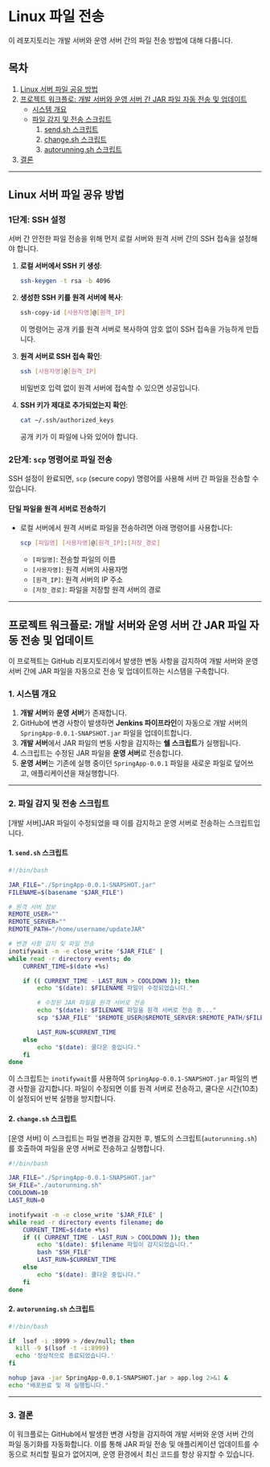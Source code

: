 

# Linux 파일 전송

이 레포지토리는 개발 서버와 운영 서버 간의 파일 전송 방법에 대해 다룹니다.

## 목차
1. [Linux 서버 파일 공유 방법](#linux-서버-파일-공유-방법)
2. [프로젝트 워크플로: 개발 서버와 운영 서버 간 JAR 파일 자동 전송 및 업데이트](#프로젝트-워크플로-개발-서버와-운영-서버-간-jar-파일-자동-전송-및-업데이트)
    - [시스템 개요](#1-시스템-개요)
    - [파일 감지 및 전송 스크립트](#2-파일-감지-및-전송-스크립트)
        1. [send.sh 스크립트](#1-sendsh-스크립트)
        2. [change.sh 스크립트](#2-changesh-스크립트)
        3. [autorunning.sh 스크립트](#3-autorunningsh-스크립트)
3. [결론](#3-결론)

---

## Linux 서버 파일 공유 방법

### 1단계: SSH 설정

서버 간 안전한 파일 전송을 위해 먼저 로컬 서버와 원격 서버 간의 SSH 접속을 설정해야 합니다.

1. **로컬 서버에서 SSH 키 생성**:
   ```bash
   ssh-keygen -t rsa -b 4096
   ```
2. **생성한 SSH 키를 원격 서버에 복사**:
   ```bash
   ssh-copy-id [사용자명]@[원격_IP]
   ```
   이 명령어는 공개 키를 원격 서버로 복사하여 암호 없이 SSH 접속을 가능하게 만듭니다.

3. **원격 서버로 SSH 접속 확인**:
   ```bash
   ssh [사용자명]@[원격_IP]
   ```
   비밀번호 입력 없이 원격 서버에 접속할 수 있으면 성공입니다.

4. **SSH 키가 제대로 추가되었는지 확인**:
   ```bash
   cat ~/.ssh/authorized_keys
   ```
   공개 키가 이 파일에 나와 있어야 합니다.

### 2단계: `scp` 명령어로 파일 전송

SSH 설정이 완료되면, `scp` (secure copy) 명령어를 사용해 서버 간 파일을 전송할 수 있습니다.

#### 단일 파일을 원격 서버로 전송하기

- 로컬 서버에서 원격 서버로 파일을 전송하려면 아래 명령어를 사용합니다:
   ```bash
   scp [파일명] [사용자명]@[원격_IP]:[저장_경로]
   ```
   - `[파일명]`: 전송할 파일의 이름
   - `[사용자명]`: 원격 서버의 사용자명
   - `[원격_IP]`: 원격 서버의 IP 주소
   - `[저장_경로]`: 파일을 저장할 원격 서버의 경로

---

## 프로젝트 워크플로: 개발 서버와 운영 서버 간 JAR 파일 자동 전송 및 업데이트

이 프로젝트는 GitHub 리포지토리에서 발생한 변동 사항을 감지하여 개발 서버와 운영 서버 간에 JAR 파일을 자동으로 전송 및 업데이트하는 시스템을 구축합니다.

### 1. 시스템 개요

1. **개발 서버**와 **운영 서버**가 존재합니다.
2. GitHub에 변경 사항이 발생하면 **Jenkins 파이프라인**이 자동으로 개발 서버의 `SpringApp-0.0.1-SNAPSHOT.jar` 파일을 업데이트합니다.
3. **개발 서버**에서 JAR 파일의 변동 사항을 감지하는 **쉘 스크립트**가 실행됩니다.
4. 스크립트는 수정된 JAR 파일을 **운영 서버**로 전송합니다.
5. **운영 서버**는 기존에 실행 중이던 `SpringApp-0.0.1` 파일을 새로운 파일로 덮어쓰고, 애플리케이션을 재실행합니다.

---

### 2. 파일 감지 및 전송 스크립트

[개발 서버]JAR 파일이 수정되었을 때 이를 감지하고 운영 서버로 전송하는 스크립트입니다.

#### 1. `send.sh` 스크립트

```bash
#!/bin/bash

JAR_FILE="./SpringApp-0.0.1-SNAPSHOT.jar"
FILENAME=$(basename "$JAR_FILE")

# 원격 서버 정보
REMOTE_USER=""
REMOTE_SERVER=""
REMOTE_PATH="/home/username/updateJAR"

# 변경 사항 감지 및 파일 전송
inotifywait -m -e close_write "$JAR_FILE" |
while read -r directory events; do
    CURRENT_TIME=$(date +%s)

    if (( CURRENT_TIME - LAST_RUN > COOLDOWN )); then
        echo "$(date): $FILENAME 파일이 수정되었습니다."

        # 수정된 JAR 파일을 원격 서버로 전송
        echo "$(date): $FILENAME 파일을 원격 서버로 전송 중..."
        scp "$JAR_FILE" "$REMOTE_USER@$REMOTE_SERVER:$REMOTE_PATH/$FILENAME"

        LAST_RUN=$CURRENT_TIME
    else
        echo "$(date): 쿨다운 중입니다."
    fi
done
```

이 스크립트는 `inotifywait`를 사용하여 `SpringApp-0.0.1-SNAPSHOT.jar` 파일의 변경 사항을 감지합니다. 파일이 수정되면 이를 원격 서버로 전송하고, 쿨다운 시간(10초)이 설정되어 반복 실행을 방지합니다.

#### 2. `change.sh` 스크립트

[운영 서버] 이 스크립트는 파일 변경을 감지한 후, 별도의 스크립트(`autorunning.sh`)를 호출하여 파일을 운영 서버로 전송하고 실행합니다.

```bash
#!/bin/bash

JAR_FILE="./SpringApp-0.0.1-SNAPSHOT.jar"
SH_FILE="./autorunning.sh"
COOLDOWN=10
LAST_RUN=0

inotifywait -m -e close_write "$JAR_FILE" |
while read -r directory events filename; do
    CURRENT_TIME=$(date +%s)
    if (( CURRENT_TIME - LAST_RUN > COOLDOWN )); then
        echo "$(date): $filename 파일이 감지되었습니다."
        bash "$SH_FILE"
        LAST_RUN=$CURRENT_TIME
    else
        echo "$(date): 쿨다운 중입니다."
    fi
done
```
#### 2. `autorunning.sh` 스크립트
```bash
#!/bin/bash

if  lsof -i :8999 > /dev/null; then
  kill -9 $(lsof -t -i:8999)
  echo '정상적으로 종료되었습니다.'
fi

nohup java -jar SpringApp-0.0.1-SNAPSHOT.jar > app.log 2>&1 &
echo "배포완료 및 재 실행됩니다."
```
---

### 3. 결론

이 워크플로는 GitHub에서 발생한 변경 사항을 감지하여 개발 서버와 운영 서버 간의 파일 동기화를 자동화합니다. 이를 통해 JAR 파일 전송 및 애플리케이션 업데이트를 수동으로 처리할 필요가 없어지며, 운영 환경에서 최신 코드를 항상 유지할 수 있습니다.
